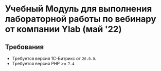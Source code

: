 # Учебный Модуль для выполнения лабораторной работы по вебинару от компании Ylab (май '22)
## Требования

* Требуется версия 1С-Битрикс от `20.0.0`.
* Требуется версия PHP >= `7.4`
